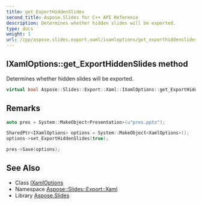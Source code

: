```yaml
---
title: get_ExportHiddenSlides
second_title: Aspose.Slides for C++ API Reference
description: Determines whether hidden slides will be exported.
type: docs
weight: 1
url: /cpp/aspose.slides.export.xaml/ixamloptions/get_exporthiddenslides/
---
```

## IXamlOptions::get_ExportHiddenSlides method


Determines whether hidden slides will be exported.

```cpp
virtual bool Aspose::Slides::Export::Xaml::IXamlOptions::get_ExportHiddenSlides()=0
```

## Remarks



```cpp
auto pres = System::MakeObject<Presentation>(u"pres.pptx");

SharedPtr<IXamlOptions> options = System::MakeObject<XamlOptions>();
options->set_ExportHiddenSlides(true);

pres->Save(options);
```




## See Also

* Class [IXamlOptions](../)
* Namespace [Aspose::Slides::Export::Xaml](../../)
* Library [Aspose.Slides](../../../)
